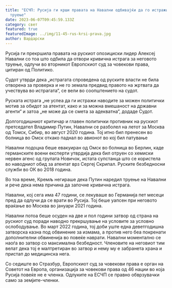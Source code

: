 ```yaml
---
title: "ЕСЧП: Русија ги крши правата на Навални одбивајќи да го истражи неговото
  труење"
date: 2023-06-07T09:45:59.133Z
category: свет
featured: true
featuredImage: ../img/11-45-rus-krsi-prava.jpg
author: Вардарски
---
```

Русија ги прекршила правата на рускиот опозициски лидер Алексеј Навални со тоа што одбила да отвори кривична истрага за неговото труење, одлучи во вторникот Европскиот суд за човекови права, цитиран од Политико.

Судот утврди дека „истрагата спроведена од руските власти не била отворена за проверка и не го земала предвид правото на жртвата да учествува во истрагата“, се вели во соопштението на судот.

Руската истрага „не успеа да ги истражи наводите за можен политички мотив за обидот за атентат, како и за можна вмешаност на државни агенти“ и затоа „не може да се смета за адекватна“, додаде Судот.

Долгогодишниот критичар и главен политички противник на рускиот претседател Владимир Путин, Навални се разболел на летот за Москва од Томск, Сибир, во август 2020 година. Тој итно бил пренесен во болница во Омск откако паднал во авионот во кој бил патување

Навални подоцна беше евакуиран од Омск во болница во Берлин, каде германските воени експерти утврдија дека бил отруен со хемиски нервен агенс од групата Новичок, истата супстанца што се користела во наводниот обид за атентат врз Сергеј Скрипал. Руските безбедносни служби во ОК во 2018 година.

Во тоа време, Кремљ негираше дека Путин наредил труење на Навални и рече дека нема причина да започне кривична истрага.

Навални, кој сега има 47 години, се лекуваше во Германија пет месеци пред да одлучи да се врати во Русија. Тој беше уапсен при неговото враќање во Москва во јануари 2021 година.

Навални потоа беше осуден на две и пол години затвор од страна на рускиот суд поради наводно прекршување на условите за условно ослободување. Во март 2022 година, тој доби уште една деветгодишна затворска казна под обвинение за измама, а против него беа покренати дополнителни обвиненија во повеќе наврати. Навални моментално се наоѓа во затвор со максимална безбедност. Членовите на неговиот тим велат дека тој е малтретиран во затвор и нему му е забранета храна и пристап до медицинска нега.

Со седиште во Стразбур, Европскиот суд за човекови права е орган на Советот на Европа, организација за човекови права од 46 нации во која Русија повеќе не е членка. Одлуките на ЕСЧП се правно обврзувачки само за земјите-членки.